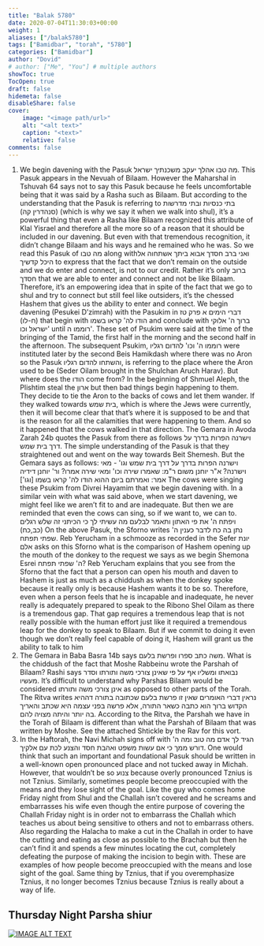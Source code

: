 ```yaml
---
title: "Balak 5780"
date: 2020-07-04T11:30:03+00:00
weight: 1
aliases: ["/balak5780"]
tags: ["Bamidbar", "torah", "5780"]
categories: ["Bamidbar"]
author: "Dovid"
# author: ["Me", "You"] # multiple authors
showToc: true
TocOpen: true
draft: false
hidemeta: false
disableShare: false
cover:
    image: "<image path/url>"
    alt: "<alt text>"
    caption: "<text>"
    relative: false
comments: false
---
```

1) We begin davening with the Pasuk מה טבו אהלך יעקב משכנתיך ישראל. This Pasuk appears in the Nevuah of Bilaam. However the Maharshal in Tshuvah 64 says not to say this Pasuk because he feels uncomfortable being that it was said by a Rasha such as Bilaam. But according to the understanding that the Pasuk is referring to בתי כנסיות ובתי מדרשות (סנהדרין קה) (which is why we say it when we walk into shul), it’s a powerful thing that even a Rasha like Bilaam recognized this attribute of Klal Yisrael and therefore all the more so of a reason that it should be included in our davening.
But even with that tremendous recognition, it didn’t change Bilaam and his ways and he remained who he was. So we read this Pasuk of מה טבו along withואני ברב חסדך אבוא ביתך אשתחוה אל היכל קדשיך to express that the fact that we don’t remain on the outside and we do enter and connect, is not to our credit. Rather it’s only ברוב חסדך that we are able to enter and connect and not be like Bilaam. Therefore, it’s an empowering idea that in spite of the fact that we go to shul and try to connect but still feel like outsiders, it’s the chessed Hashem that gives us the ability to enter and connect.
We begin davening (Pesukei D’zimrah) with the Pasukim in דברי הימים א פרק טז (ח-לו) that begin with הודו לה' קראו בשמו and conclude with ברוך ה' אלוקי ישראל וכו' until רוממו ה'. These set of Psukim were said at the time of the bringing of the Tamid, the first half in the morning and the second half in the afternoon. The subsequent Psukim, רוממו ה' וכו' להדום רגליו were instituted later by the second Beis Hamikdash where there was no Aron so the Pasuk והשתחו להדום רגליו, is referring to the place where the Aron used to be (Seder Oilam brought in the Shulchan Aruch Harav). But where does the הודו come from?
In the beginning of Shmuel Aleph, the Plishtim steal the ארון but then bad things begin happening to them. They decide to tie the Aron to the backs of cows and let them wander. If they walked towards בית שמש, which is where the Jews were currently, then it will become clear that that’s where it is supposed to be and that is the reason for all the calamities that were happening to them. And so it happened that the cows walked in that direction. The Gemara in Avoda Zarah 24b quotes the Pasuk from there as follows וישרנה הפרות בדרך על דרך בית שמש. The simple understanding of the Pasuk is that they straightened out and went on the way towards Beit Shemesh. But the Gemara says as follows:
וישרנה הפרות בדרך על דרך בית שמש וגו' - מאי וישרנה? א"ר יוחנן משום ר"מ: שאמרו שירה וכו' ומאי שירה אמרו? ור' יוחנן דידיה אמר: ואמרתם ביום ההוא הודו לה' קראו בשמו [וגו']
The cows were singing these Psukim from Divrei Hayamim that we begin davening with. In a similar vein with what was said above, when we start davening, we might feel like we aren’t fit to and are inadequate. But then we are reminded that even the cows can sing, so if we want to, we can to.  
ויפתח ה' את פי האתון ותאמר לבלעם מה עשיתי לך כי הכיתני זה שלש רגלים (כב,כח)
On the above Pasuk, the Sforno writes נתן בה כח לדבר כענין ה' שפתי תפתח. Reb Yerucham in a schmooze as recorded in the Sefer יונת אלם asks on this Sforno what is the comparison of Hashem opening up the mouth of the donkey to the request we says as we begin Shemona Esrei ה' שפתי תפתח? Reb Yerucham explains that you see from the Sforno that the fact that a person can open his mouth and daven to Hashem is just as much as a chiddush as when the donkey spoke because it really only is because Hashem wants it to be so. Therefore, even when a person feels that he is incapable and inadequate, he never really is adequately prepared to speak to the Ribono Shel Oilam as there is a tremendous gap. That gap requires a tremendous leap that is not really possible with the human effort just like it required a tremendous leap for the donkey to speak to Bilaam. But if we commit to doing it even though we don’t really feel capable of doing it, Hashem will grant us the ability to talk to him
2) The Gemara in Baba Basra 14b says משה כתב ספרו ופרשת בלעם. What is the chiddush of the fact that Moshe Rabbeinu wrote the Parshah of Bilaam?
Rashi says נבואתו ומשליו אף על פי שאינן צורכי משה ותורתו וסדר מעשיו. It’s difficult to understand why Parshas Bilaam would be considered אינן צורכי משה ותורתו as opposed to other parts of the Torah.
The Ritva writes נראין דברי האומרים שאין זו פרשת בלעם שכתובה בתורה דההיא הקדוש ברוך הוא כתבה כשאר התורה, אלא פרשה בפני עצמה היא שכתב והאריך בה יותר והיתה מצויה להם. According to the Ritva, the Parshah we have in the Torah of Bilaam is different than what the Parshah of Bilaam that was written by Moshe.
See the attached Shtickle by the Rav for this vort.
3) In the Haftorah, the Navi Michah signs off with הגיד לך אדם מה טוב ומה ה' דורש ממך כי אם עשות משפט ואהבת חסד והצנע לכת עם אלקיך. One would think that such an important and foundational Pasuk should be written in a well-known open pronounced place and not tucked away in Michah. However, that wouldn’t be so צנוע because overly pronounced Tznius is not Tznius.
Similarly, sometimes people become preoccupied with the means and they lose sight of the goal. Like the guy who comes home Friday night from Shul and the Challah isn’t covered and he screams and embarrasses his wife even though the entire purpose of covering the Challah Friday night is in order not to embarrass the Challah which teaches us about being sensitive to others and not to embarrass others. Also regarding the Halacha to make a cut in the Challah in order to have the cutting and eating as close as possible to the Brachah but then he can’t find it and spends a few minutes locating the cut, completely defeating the purpose of making the incision to begin with. These are examples of how people become preoccupied with the means and lose sight of the goal. Same thing by Tznius, that if you overemphasize Tznius, it no longer becomes Tznius because Tznius is really about a way of life.
 ## Thursday Night Parsha shiur
 [![IMAGE ALT TEXT](http://img.youtube.com/vi/0BCmvVQBllI/0.jpg)](http://www.youtube.com/watch?v=0BCmvVQBllI "Video Title")
